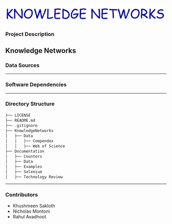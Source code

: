 <div align="center">
  <img src="doc/logo/logo.png"><br>
</div>

### Project Description
Knowledge Networks
---
### Data Sources

---

### Software Dependencies

---

### Directory Structure
```
├── LICENSE
├── README.md
├── .gitignore
├── KnowledgeNetworks
│   ├── Data
│   │   ├── Compendex
│   │   ├── Web of Science
├── Documentation
│   ├── Counters
│   ├── Data
│   ├── Examples
│   ├── Selenium
│   ├── Technology Review
```

---

### Contributors

* Khushmeen Sakloth
* Nicholas Montoni
* Rahul Avadhoot
